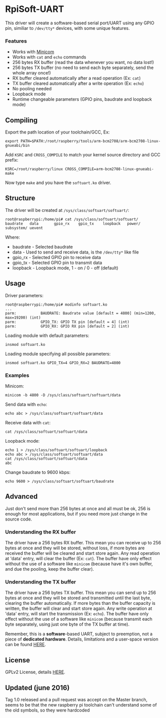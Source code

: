 RpiSoft-UART
============

This driver will create a software-based serial port/UART using any GPIO pin, similiar to `/dev/tty*` devices, with some unique features.

### Features
* Works with <a href="http://en.wikipedia.org/wiki/Minicom">Minicom</a>
* Works with `cat` and `echo` commands
* 256 bytes RX buffer (read the data whenever you want, no data lost!)
* 256 bytes TX buffer (no need to send each byte separately, send the whole array once!)
* RX buffer cleared automatically after a read operation (Ex: `cat`)
* TX buffer cleared automatically after a write operation (Ex: `echo`)
* No pooling needed
* Loopback mode
* Runtime changeable parameters (GPIO pins, baudrate and loopback mode)

## Compiling
Export the path location of your toolchain/GCC, Ex:
```
export PATH=$PATH:/root/raspberry/tools/arm-bcm2708/arm-bcm2708-linux-gnueabi/bin
```
Add `KSRC` and `CROSS_COMPILE` to match your kernel source directory and GCC prefix:
```
KSRC=/root/raspberry/linux CROSS_COMPILE=arm-bcm2708-linux-gnueabi- make
```
Now type `make` and you have the `softuart.ko` driver.

## Structure
The driver will be created at `/sys/class/softuart/softuart/`:
```
root@raspberrypi:/home/pi# cat /sys/class/softuart/softuart/
baudrate   data       gpio_rx    gpio_tx    loopback   power/     subsystem/ uevent
```
Where:
* baudrate - Selected baudrate
* data - Used to send and receive data, is the `/dev/tty*` like file
* gpio_rx - Selected GPIO pin to receive data
* gpio_tx - Selected GPIO pin to transmit data
* loopback - Loopback mode, 1 - on / 0 - off (default) 

## Usage
Driver parameters:
```
root@raspberrypi:/home/pi# modinfo softuart.ko 
...
parm:           BAUDRATE: Baudrate value [default = 4800] (min=1200, max=19200) (int)
parm:           GPIO_TX: GPIO TX pin [default = 4] (int)
parm:           GPIO_RX: GPIO RX pin [default = 2] (int)
```
Loading module with default parameters:
```
insmod softuart.ko
```
Loading module specifying all possible parameters:
```
insmod softuart.ko GPIO_TX=4 GPIO_RX=2 BAUDRATE=4800
```

### Examples
Minicom:
```
minicom -b 4800 -D /sys/class/softuart/softuart/data
```
Send data with `echo`:
```
echo abc > /sys/class/softuart/softuart/data
```
Receive data with `cat`:
```
cat /sys/class/softuart/softuart/data
```
Loopback mode:
```
echo 1 > /sys/class/softuart/softuart/loopback
echo abc > /sys/class/softuart/softuart/data
cat /sys/class/softuart/softuart/data
abc
```
Change baudrate to 9600 kbps:
```
echo 9600 > /sys/class/softuart/softuart/baudrate
```
## Advanced
Just don't send more than 256 bytes at once and all must be ok, 256 is enough for most applications, but if you need more just change in the source code.

### Understanding the RX buffer
The driver have a 256 bytes RX buffer. This mean you can receive up to 256 bytes at once and they will be stored, without loss, if more bytes are received the buffer will be cleared and start store again. Any read operation at 'data' entry, will clear the buffer (Ex: `cat`). The buffer have only effect without the use of a software like `minicom` (because have it's own buffer, and due the pooling, keep the buffer clear).

### Understanding the TX buffer
The driver have a 256 bytes TX buffer. This mean you can send up to 256 bytes at once and they will be stored and transmitted until the last byte, clearing the buffer automatically. If more bytes than the buffer capacity is written, the buffer will clear and start store again. Any write operation at 'data' entry, will start the transmission (Ex: `echo`). The buffer have only effect without the use of a software like `minicom` (because transmit each byte separately, using just one byte of the TX buffer at time).

Remember, this is a <b>software</b>-based UART, subject to preemption, not a piece of <b>dedicated hardware</b>. Details, limitations and a user-space version can be found <a href="http://www.l3oc.com/2015/05/software-based-uart.html">HERE</a>.

## License
GPLv2 License, details <a href="https://github.com/themrleon/RpiSoft-UART/blob/master/LICENSE">HERE</a>.

## Updated (june 2016)
Tag 1.0 released and a pull request was accept on the Master branch, seems to be that the new raspberry pi toolchain can't understand some of the old symbols, so they were hardcoded
